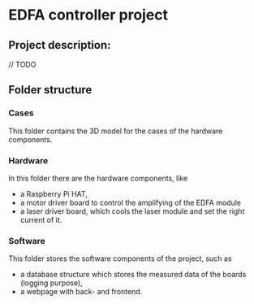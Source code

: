 # EDFA controller project

## Project description:

// TODO

## Folder structure

### Cases
This folder contains the 3D model for the cases of the hardware components.

### Hardware

In this folder there are the hardware components, like 
- a Raspberry Pi HAT,
- a motor driver board to control the amplifying of the EDFA module
- a laser driver board, which cools the laser module and set the right current of it.

### Software

This folder stores the software components of the project, such as
- a database structure which stores the measured data of the boards (logging purpose),
- a webpage with back- and frontend.

